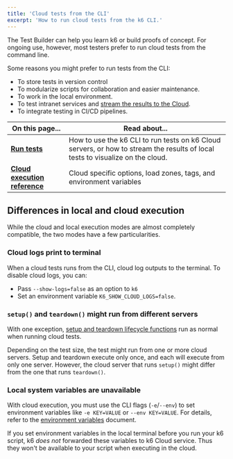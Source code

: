 ```yaml
---
title: 'Cloud tests from the CLI'
excerpt: 'How to run cloud tests from the k6 CLI.'
---
```


The Test Builder can help you learn k6 or build proofs of concept.
For ongoing use, however, most testers prefer to run cloud tests from the command line.

Some reasons you might prefer to run tests from the CLI:
- To store tests in version control
- To modularize scripts for collaboration and easier maintenance.
- To work in the local environment.
- To test intranet services and [stream the results to the Cloud](/results-output/real-time/cloud/).
- To integrate testing in CI/CD pipelines.

| On this page...           | Read about...                                                                                                                  |
|---------------------------|--------------------------------------------------------------------------------------------------------------------------------|
| [**Run tests**](/cloud/creating-and-running-a-test/cloud-tests-from-the-cli/run-tests/)            | How to use the k6 CLI to run tests on k6 Cloud servers, or how to stream the results of local tests to visualize on the cloud. |
| [**Cloud execution reference**](/cloud/creating-and-running-a-test/cloud-tests-from-the-cli/cloud-execution-reference/) | Cloud specific options, load zones, tags, and environment variables                                                                        |

## Differences in local and cloud execution

While the cloud and local execution modes are almost completely compatible, the two modes have a few particularities.

### Cloud logs print to terminal

When a cloud tests runs from the CLI, cloud log outputs to the terminal.
To disable cloud logs, you can:
- Pass `--show-logs=false` as an option to `k6`
- Set an environment variable `K6_SHOW_CLOUD_LOGS=false`.

### `setup()` and `teardown()` might run from different servers

With one exception, [setup and teardown lifecycle functions](/using-k6/test-lifecycle) run as normal when running cloud tests.

Depending on the test size, the test might run from one or more cloud servers.
Setup and teardown execute only once, and each will execute from only one server.
However, the cloud server that runs `setup()` might differ from the one that runs `teardown()`.

### Local system variables are unavailable

With cloud execution, you must use the CLI flags (`-e`/`--env`) to set environment variables like `-e KEY=VALUE` or `--env KEY=VALUE`.
For details, refer to the [environment variables](/using-k6/environment-variables) document.

If you set environment variables in the local terminal before you run your k6 script, k6 _does not_ forwarded these variables to k6 Cloud service.
Thus they won't be available to your script when executing in the cloud.


